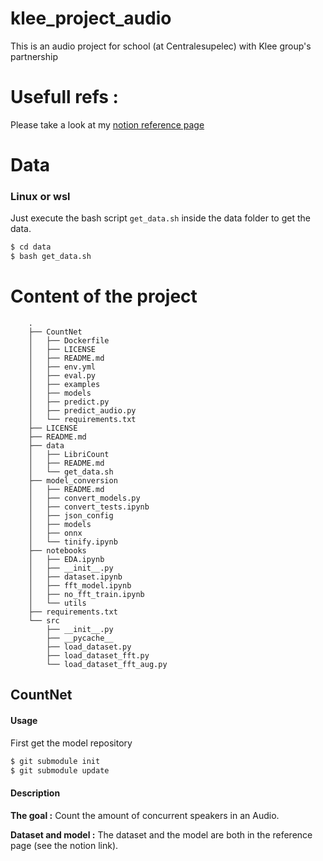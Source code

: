 # klee_project_audio
This is an audio project for school (at Centralesupelec) with Klee group's partnership




# Usefull refs :
Please take a look at my [notion reference page](https://admitted-industry-353.notion.site/References-7f4e39f499a04d5bb919e7b8df767b2a)

# Data
### Linux or wsl
Just execute the bash script `get_data.sh` inside the data folder to get the data.

```bash
$ cd data
$ bash get_data.sh
```


# Content of the project
```
    .
    ├── CountNet
    │   ├── Dockerfile
    │   ├── LICENSE
    │   ├── README.md
    │   ├── env.yml
    │   ├── eval.py
    │   ├── examples
    │   ├── models
    │   ├── predict.py
    │   ├── predict_audio.py
    │   └── requirements.txt
    ├── LICENSE
    ├── README.md
    ├── data
    │   ├── LibriCount
    │   ├── README.md
    │   └── get_data.sh
    ├── model_conversion
    │   ├── README.md
    │   ├── convert_models.py
    │   ├── convert_tests.ipynb
    │   ├── json_config
    │   ├── models
    │   ├── onnx
    │   └── tinify.ipynb
    ├── notebooks
    │   ├── EDA.ipynb
    │   ├── __init__.py
    │   ├── dataset.ipynb
    │   ├── fft_model.ipynb
    │   ├── no_fft_train.ipynb
    │   └── utils
    ├── requirements.txt
    └── src
        ├── __init__.py
        ├── __pycache__
        ├── load_dataset.py
        ├── load_dataset_fft.py
        └── load_dataset_fft_aug.py
```
## CountNet
#### Usage
First get the model repository
```bash
$ git submodule init
$ git submodule update
```


#### Description
**The goal :**
Count the amount of concurrent speakers in an Audio.

**Dataset and model :**
The dataset and the model are both in the reference page (see the notion link).
 

